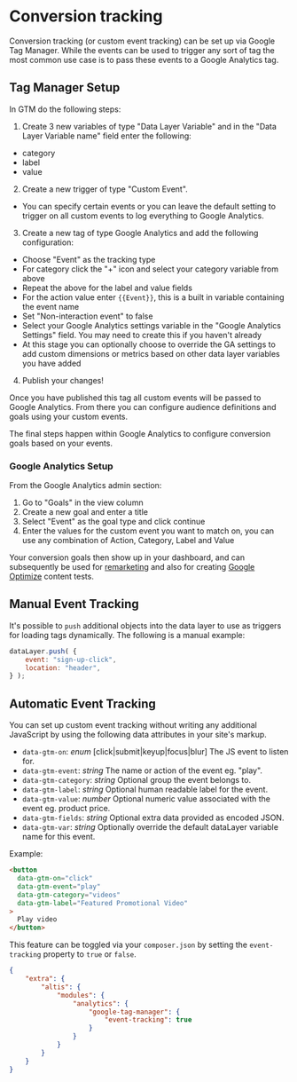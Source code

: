 # Conversion tracking

Conversion tracking (or custom event tracking) can be set up via Google Tag Manager. While the events can be used to trigger any sort of tag the most common use case is to pass these events to a Google Analytics tag.

## Tag Manager Setup

In GTM do the following steps:

1. Create 3 new variables of type "Data Layer Variable" and in the "Data Layer Variable name" field enter the following:
  - category
  - label
  - value
2. Create a new trigger of type "Custom Event".
  - You can specify certain events or you can leave the default setting to trigger on all custom events to log everything to Google Analytics.
3. Create a new tag of type Google Analytics and add the following configuration:
  - Choose "Event" as the tracking type
  - For category click the "+" icon and select your category variable from above
  - Repeat the above for the label and value fields
  - For the action value enter `{{Event}}`, this is a built in variable containing the event name
  - Set "Non-interaction event" to false
  - Select your Google Analytics settings variable in the "Google Analytics Settings" field. You may need to create this if you haven't already
  - At this stage you can optionally choose to override the GA settings to add custom dimensions or metrics based on other data layer variables you have added
4. Publish your changes!

Once you have published this tag all custom events will be passed to Google Analytics. From there you can configure audience definitions and goals using your custom events.

The final steps happen within Google Analytics to configure conversion goals based on your events.

### Google Analytics Setup

From the Google Analytics admin section:

1. Go to "Goals" in the view column
2. Create a new goal and enter a title
3. Select "Event" as the goal type and click continue
4. Enter the values for the custom event you want to match on, you can use any combination of Action, Category, Label and Value

Your conversion goals then show up in your dashboard, and can subsequently be used for [remarketing](remarketing.md) and also for creating [Google Optimize](optimize.md) content tests.

## Manual Event Tracking

It's possible to `push` additional objects into the data layer to use as triggers for loading tags dynamically. The following is a manual example:

```js
dataLayer.push( {
	event: "sign-up-click",
	location: "header",
} );
```

## Automatic Event Tracking

You can set up custom event tracking without writing any additional JavaScript by using the following data attributes in your site's markup.

- `data-gtm-on`: _enum_ [click|submit|keyup|focus|blur] The JS event to listen for.
- `data-gtm-event`: _string_ The name or action of the event eg. "play".
- `data-gtm-category`: _string_ Optional group the event belongs to.
- `data-gtm-label`: _string_ Optional human readable label for the event.
- `data-gtm-value`: _number_ Optional numeric value associated with the event eg. product price.
- `data-gtm-fields`: _string_ Optional extra data provided as encoded JSON.
- `data-gtm-var`: _string_ Optionally override the default dataLayer variable name for this event.

Example:

```html
<button
  data-gtm-on="click"
  data-gtm-event="play"
  data-gtm-category="videos"
  data-gtm-label="Featured Promotional Video"
>
  Play video
</button>
```

This feature can be toggled via your `composer.json` by setting the `event-tracking` property to `true` or `false`.

```json
{
	"extra": {
		"altis": {
			"modules": {
				"analytics": {
					"google-tag-manager": {
						"event-tracking": true
					}
				}
			}
		}
	}
}
```
